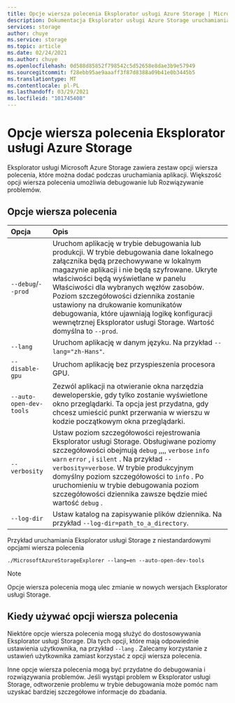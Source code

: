 ```yaml
---
title: Opcje wiersza polecenia Eksplorator usługi Azure Storage | Microsoft Docs
description: Dokumentacja Eksplorator usługi Azure Storage uruchamiania opcji wiersza polecenia
services: storage
author: chuye
ms.service: storage
ms.topic: article
ms.date: 02/24/2021
ms.author: chuye
ms.openlocfilehash: 0d588d85852f798542c5d52658e8dae3b9e57949
ms.sourcegitcommit: f28ebb95ae9aaaff3f87d8388a09b41e0b3445b5
ms.translationtype: MT
ms.contentlocale: pl-PL
ms.lasthandoff: 03/29/2021
ms.locfileid: "101745408"
---
```

# <a name="azure-storage-explorer-command-line-options"></a>Opcje wiersza polecenia Eksplorator usługi Azure Storage

Eksplorator usługi Microsoft Azure Storage zawiera zestaw opcji wiersza polecenia, które można dodać podczas uruchamiania aplikacji. Większość opcji wiersza polecenia umożliwia debugowanie lub Rozwiązywanie problemów.

## <a name="command-line-options"></a>Opcje wiersza polecenia
Opcja  | Opis
:------- | :-----------
`--debug`/`--prod`  | Uruchom aplikację w trybie debugowania lub produkcji. W trybie debugowania dane lokalnego załącznika będą przechowywane w lokalnym magazynie aplikacji i nie będą szyfrowane. Ukryte właściwości będą wyświetlane w panelu Właściwości dla wybranych węzłów zasobów. Poziom szczegółowości dziennika zostanie ustawiony na drukowanie komunikatów debugowania, które ujawniają logikę konfiguracji wewnętrznej Eksplorator usługi Storage. Wartość domyślna to `--prod`.
`--lang`  | Uruchom aplikację w danym języku. Na przykład `--lang="zh-Hans"`.
`--disable-gpu` | Uruchom aplikację bez przyspieszenia procesora GPU.
`--auto-open-dev-tools` | Zezwól aplikacji na otwieranie okna narzędzia deweloperskie, gdy tylko zostanie wyświetlone okno przeglądarki. Ta opcja jest przydatna, gdy chcesz umieścić punkt przerwania w wierszu w kodzie początkowym okna przeglądarki.
`--verbosity` | Ustaw poziom szczegółowości rejestrowania Eksplorator usługi Storage. Obsługiwane poziomy szczegółowości obejmują `debug` ,,,, `verbose` `info` `warn` `error` , i `silent` . Na przykład `--verbosity=verbose`. W trybie produkcyjnym domyślny poziom szczegółowości to `info` . Po uruchomieniu w trybie debugowania poziom szczegółowości dziennika zawsze będzie mieć wartość `debug` .
`--log-dir` | Ustaw katalog na zapisywanie plików dziennika. Na przykład `--log-dir=path_to_a_directory`.

Przykład uruchamiania Eksplorator usługi Storage z niestandardowymi opcjami wiersza polecenia

```shell
./MicrosoftAzureStorageExplorer --lang=en --auto-open-dev-tools
```

> [!NOTE]
> Opcje wiersza polecenia mogą ulec zmianie w nowych wersjach Eksplorator usługi Storage.

## <a name="when-to-use-command-line-options"></a>Kiedy używać opcji wiersza polecenia

Niektóre opcje wiersza polecenia mogą służyć do dostosowywania Eksplorator usługi Storage. Dla tych opcji, które mają odpowiednie ustawienia użytkownika, na przykład `--lang` . Zalecamy korzystanie z ustawień użytkownika zamiast korzystać z opcji wiersza polecenia. 

Inne opcje wiersza polecenia mogą być przydatne do debugowania i rozwiązywania problemów. Jeśli wystąpi problem w Eksplorator usługi Storage, odtworzenie problemu w trybie debugowania może pomóc nam uzyskać bardziej szczegółowe informacje do zbadania.